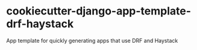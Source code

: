# cookiecutter-django-app-template-drf-haystack
App template for quickly generating apps that use DRF and Haystack
